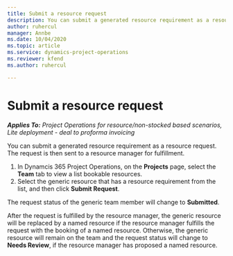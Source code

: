 ```yaml
---
title: Submit a resource request
description: You can submit a generated resource requirement as a resource request. The request is then sent to a resource manager for fulfillment. 
author: ruhercul
manager: Annbe
ms.date: 10/04/2020
ms.topic: article
ms.service: dynamics-project-operations
ms.reviewer: kfend 
ms.author: ruhercul

---
```


# Submit a resource request

_**Applies To:** Project Operations for resource/non-stocked based scenarios, Lite deployment - deal to proforma invoicing_

You can submit a generated resource requirement as a resource request. The request is then sent to a resource manager for fulfillment.

1. In Dynamcis 365 Project Operations, on the **Projects** page, select the **Team** tab to view a list bookable resources. 
2. Select the generic resource that has a resource requirement from the list, and then click **Submit Request**.

The request status of the generic team member will change to **Submitted**.

After the request is fulfilled by the resource manager, the generic resource will be replaced by a named resource if the resource manager fulfills the request with the booking of a named resource. Otherwise, the generic resource will remain on the team and the request status will change to **Needs Review**, if the resource manager has proposed a named resource.

